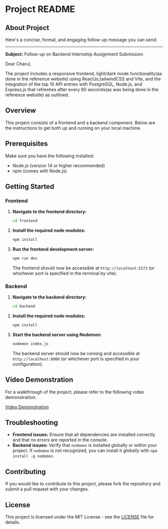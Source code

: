 # Project README

## About Project
Here's a concise, formal, and engaging follow-up message you can send:

---

**Subject:** Follow-up on Backend Internship Assignment Submission

Dear Charul,

The project includes a responsive frontend, light/dark mode functionality(as done in the reference website) using ReactJs,tailwindCSS and Vite, and the integration of the top 10 API entries with PostgreSQL, Node.js, and Express.js that refreshes after every 60 seconds(as was being done in the reference website) as outlined.


## Overview

This project consists of a frontend and a backend component. Below are the instructions to get both up and running on your local machine.

## Prerequisites

Make sure you have the following installed:
- Node.js (version 14 or higher recommended)
- npm (comes with Node.js)

## Getting Started

### Frontend

1. **Navigate to the frontend directory:**

   ```bash
   cd frontend
   ```

2. **Install the required node modules:**

   ```bash
   npm install
   ```

3. **Run the frontend development server:**

   ```bash
   npm run dev
   ```

   The frontend should now be accessible at `http://localhost:5173` (or whichever port is specified in the rerminal by vite).

### Backend

1. **Navigate to the backend directory:**

   ```bash
   cd backend
   ```

2. **Install the required node modules:**

   ```bash
   npm install
   ```

3. **Start the backend server using Nodemon:**

   ```bash
   nodemon index.js
   ```

   The backend server should now be running and accessible at `http://localhost:8000` (or whichever port is specified in your configuration).

## Video Demonstration

For a walkthrough of the project, please refer to the following video demonstration:

[Video Demonstration](https://drive.google.com/file/d/1irO3lgesffR7F1lVhmvMRg3FVUDq8ba7/view?usp=sharing)

## Troubleshooting

- **Frontend issues:** Ensure that all dependencies are installed correctly and that no errors are reported in the console.
- **Backend issues:** Verify that `nodemon` is installed globally or within your project. If `nodemon` is not recognized, you can install it globally with `npm install -g nodemon`.

## Contributing

If you would like to contribute to this project, please fork the repository and submit a pull request with your changes.

## License

This project is licensed under the MIT License - see the [LICENSE](LICENSE) file for details.

